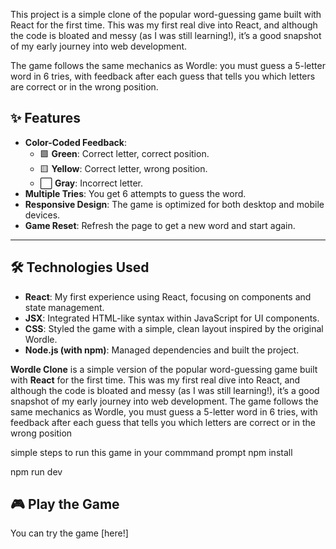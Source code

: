 
This project is a simple clone of the popular word-guessing game built with React for the first time. This was my first real dive into React, and although the code is bloated and messy (as I was still learning!), it’s a good snapshot of my early journey into web development.

The game follows the same mechanics as Wordle: you must guess a 5-letter word in 6 tries, with feedback after each guess that tells you which letters are correct or in the wrong position.
## ✨ Features

- **Color-Coded Feedback**:
  - 🟩 **Green**: Correct letter, correct position.
  - 🟨 **Yellow**: Correct letter, wrong position.
  - ⬜ **Gray**: Incorrect letter.
- **Multiple Tries**: You get 6 attempts to guess the word.
- **Responsive Design**: The game is optimized for both desktop and mobile devices.
- **Game Reset**: Refresh the page to get a new word and start again.

---
## 🛠️ Technologies Used

- **React**: My first experience using React, focusing on components and state management.
- **JSX**: Integrated HTML-like syntax within JavaScript for UI components.
- **CSS**: Styled the game with a simple, clean layout inspired by the original Wordle.
- **Node.js (with npm)**: Managed dependencies and built the project.

**Wordle Clone** is a simple version of the popular word-guessing game built with **React** for the first time. This was my first real dive into React, and although the code is bloated and messy (as I was still learning!), it’s a good snapshot of my early journey into web development. The game follows the same mechanics as Wordle, you must guess a 5-letter word in 6 tries, with feedback after each guess that tells you which letters are correct or in the wrong position

 simple steps to run this game in your commmand prompt
   npm install

   npm run dev 

## 🎮 Play the Game  
You can try the game [here!]
